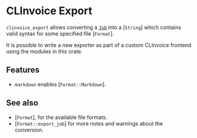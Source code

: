 # CLInvoice Export

<!-- cargo-rdme start -->

`clinvoice_export` allows converting a [`Job`](clinvoice_schema::Job) into a [`String`] which
contains valid syntax for some specified file [`Format`].

It is possible to write a new exporter as part of a custom CLInvoice frontend using the
modules in this crate.

## Features

* `markdown` enables [`Format::Markdown`].

## See also

* [`Format`], for the available file formats.
* [`Format::export_job`] for more notes and warnings about the conversion.

<!-- cargo-rdme end -->

